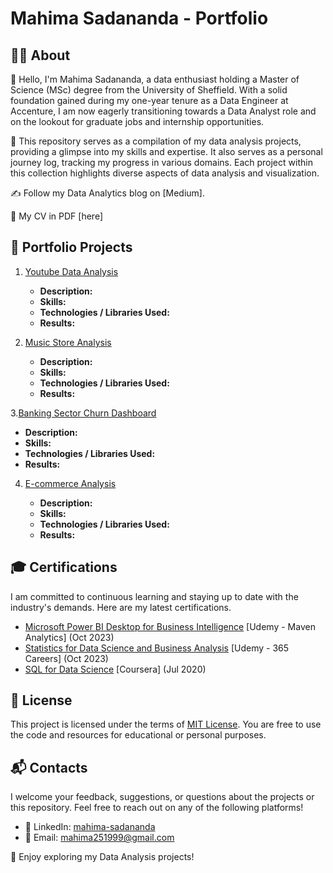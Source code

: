# Mahima Sadananda - Portfolio

## 👩‍🎓 About
👋 Hello, I'm Mahima Sadananda, a data enthusiast holding a Master of Science (MSc) degree from the University of Sheffield. With a solid foundation gained during my one-year tenure as a Data Engineer at Accenture, I am now eagerly transitioning towards a Data Analyst role and on the lookout for graduate jobs and internship opportunities.

🚀 This repository serves as a compilation of my data analysis projects, providing a glimpse into my skills and expertise. It also serves as a personal journey log, tracking my progress in various domains. Each project within this collection highlights diverse aspects of data analysis and visualization.

✍️ Follow my Data Analytics blog on [Medium].

📄 My CV in PDF [here]

## 📂 Portfolio Projects

1. [Youtube Data Analysis](https://github.com/MahimaSadananda/mahima-sadananda-portfolio/tree/main/YouTube%20Data%20Analysis)

   - **Description:**
   - **Skills:**
   - **Technologies / Libraries Used:**
   - **Results:**

2. [Music Store Analysis](https://github.com/MahimaSadananda/mahima-sadananda-portfolio/tree/main/Music%20Store%20Analysis)

   - **Description:**
   - **Skills:**
   - **Technologies / Libraries Used:**
   - **Results:**

3.[Banking Sector Churn Dashboard](https://github.com/MahimaSadananda/mahima-sadananda-portfolio/tree/main/Banking%20Sector%20Churn%20Dashboard)

   - **Description:**
   - **Skills:**
   - **Technologies / Libraries Used:**
   - **Results:**

4. [E-commerce Analysis](https://github.com/MahimaSadananda/mahima-sadananda-portfolio/tree/main/E-commerce%20Analysis)

   - **Description:**
   - **Skills:**
   - **Technologies / Libraries Used:**
   - **Results:**


<!--
   - **Description**
   - **Skills**
   - **Technologies Used**
   - **Results**
   --->

## 🎓 Certifications
I am committed to continuous learning and staying up to date with the industry's demands. Here are my latest certifications.

- [Microsoft Power BI Desktop for Business Intelligence](https://www.udemy.com/certificate/UC-d8550d74-aea8-415b-93fc-012b26690bfb/) [Udemy - Maven Analytics] (Oct 2023)
- [Statistics for Data Science and Business Analysis](https://www.udemy.com/certificate/UC-10b0a23e-fdef-42fd-8645-7eb426469eb5/) [Udemy - 365 Careers] (Oct 2023)
- [SQL for Data Science](https://www.coursera.org/learn/sql-for-data-science) [Coursera] (Jul 2020)



## 🪪 License
This project is licensed under the terms of [MIT License](https://github.com/MahimaSadananda/mahima-sadananda-portfolio/blob/main/LICENSE). You are free to use the code and resources for educational or personal purposes.



## 📬 Contacts
I welcome your feedback, suggestions, or questions about the projects or this repository. Feel free to reach out on any of the following platforms!

- 🔗 LinkedIn: [mahima-sadananda](https://www.linkedin.com/in/mahima-sadananda/details/certifications/)
- 📧 Email: [mahima251999@gmail.com](mahima251999@gmail.com)


🚀 Enjoy exploring my Data Analysis projects!








